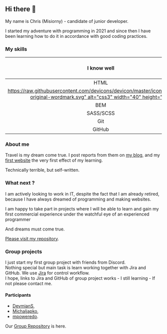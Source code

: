 ## Hi there 👋

My name is Chris (Misiorny)  -  candidate of junior developer. 

I started my adventure with programming in 2021 and since then I have been learning how to do it in accordance with good coding practices.

### My skills

|I know well |I am still learning|I plan to learn|
|:---:|:---:|:---:|
|HTML|JavaScript|Python|
|[https://raw.githubusercontent.com/devicons/devicon/master/icons/css3/css3-original-wordmark.svg" alt="css3" width="40" height="40"](https://www.w3schools.com/css/)|React|Django|
|BEM|Redux|AWS|
|SASS/SCSS|TypeScript|Vue|
|Git|Node||
|GitHub|Next| |


### About me

Travel is my dream come true.
I post reports from them on [my blog](https://www.facebook.com/AfrykaDzikaMisiornego), and my [first website](https://misiorny.github.io/AfrykaDzika/index.html) the very first effect of my learning.

Technically terrible, but self-written.

### What next ?

I am actively looking to work in IT, despite the fact that I am already retired, because I have always dreamed of programming and making websites.

I am happy to take part in projects where I will be able to learn and gain my first commercial experience under the watchful eye of an experienced programmer

And dreams must come true.

[Please visit my repository](https://github.com/Misiorny?tab=repositories).

### Group projects

I just start my first group project with friends from Discord.  
Nothing special but main task is learn working together with Jira and GitHub. 
We use [Jira](https://nwbb.atlassian.net/jira/core/projects/DEVWA/board) for control workflow.  
I hope, links to Jira and GitHub of group project works - I still learning - If not please contact me. 

#### Participants

- [DevmianS](https://github.com/DevmianS),
- [Michaljapko](https://github.com/Michaljapko),
- [mpoweredo](https://github.com/mpoweredo).

Our [Group Repository](https://github.com/Niemowlaki-w-Bordowych-Beretach/Devjobs_web_app) is here. 

